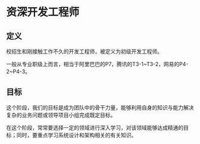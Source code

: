 # 资深开发工程师

## 定义

校招生和刚接触工作不久的开发工程师，被定义为初级开发工程师。

一般从专业职级上而言，相当于阿里巴巴的P7，腾讯的T3-1~T3-2，网易的P4-2~P4-3。

## 目标

这个阶段，我们的目标是成为团队中的骨干力量，能够利用自身的知识与能力解决复杂的业务问题或领导项目小组完成既定目标。

在这个阶段，常常要选择一定的领域进行深入学习，对该领域能够达成精通的目标；同时，要重点学习系统设计和架构相关的有关知识。

